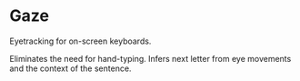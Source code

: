 # Gaze

Eyetracking for on-screen keyboards.

Eliminates the need for hand-typing. Infers next letter from eye movements and the context of the sentence.